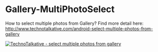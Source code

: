 Gallery-MultiPhotoSelect
========================

How to select multiple photos from Gallery?
Find more detail here: http://www.technotalkative.com/android-select-multiple-photos-from-gallery

<a href="http://www.technotalkative.com/android-select-multiple-photos-from-gallery/"><img title="Select multiple photos from gallery" src="http://www.technotalkative.com/wp-content/uploads/2012/10/technotalkative-select-multiple-photos-from-gallery-2.png" alt="TechnoTalkative - select multiple photos from gallery" /></a>
